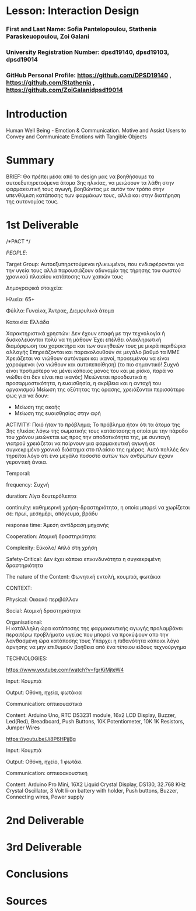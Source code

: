 # Lesson: Interaction Design

### First and Last Name: Sofia Pantelopoulou, Stathenia Paraskeuopoulou, Zoi Galani 
### University Registration Number: dpsd19140, dpsd19103, dpsd19014
### GitHub Personal Profile: https://github.com/DPSD19140 , https://github.com/Stathenia , https://github.com/ZoiGalanidpsd19014

# Introduction
Human Well Being - Emotion & Communication. Motive and Assist Users to Convey and Communicate Emotions with Tangible Objects

# Summary
BRIEF: Θα πρέπει μέσα από το design μας να βοηθήσουμε τα αυτοεξυπηρετούμενα άτομα 3ης ηλικίας, να μειώσουν τα λάθη στην φαρμακευτική τους αγωγή, βοηθώντας με αυτόν τον τρόπο στην υπενθύμιση κατάποσης των φαρμάκων τους, αλλά και στην διατήρηση της αυτονομίας τους.



# 1st Deliverable

/*PACT */



*PEOPLE*:

Target Group: Αυτοεξυπηρετούμενοι ηλικιωμένοι, που ενδιαφέρονται για την υγεία τους αλλά παρουσιάζουν αδυναμία της τήρησης του σωστού χρονικού πλαισίου κατάποσης των χαπιών τους



Δημογραφικά στοιχεία:

Ηλικία:  65+

Φύλλο:  Γυναίκα,  Άντρας,  Διεμφυλικά άτομα

Κατοικία: Ελλάδα


Χαρακτηριστικά χρηστών:
Δεν έχουν επαφή με την τεχνολογία ή δυσκολεύονται πολύ να τη μάθουν
Έχει επέλθει ολοκληρωτική διαμόρφωση του  χαρακτήρα και  των συνηθειών τους με μικρά περιθώρια αλλαγής
Επηρεάζονται και παρακολουθούν σε μεγάλο βαθμό τα ΜΜΕ
Χρειάζεται να νιώθουν αυτόνομοι και ικανοί, προκειμένου να είναι χαρούμενοι (να νιώθουν και αυτοπεποίθηση) (το πιο σημαντικό! Συχνά είναι προτιμότερο να μένει κάποιος μόνος του και με ρίσκο, παρά να νιώθει ότι δεν είναι πια ικανός) 
Μειώνεται προοδευτικά η προσαρμοστικότητα, η ευαισθησία, η ακρίβεια και η αντοχή του οργανισμού
Μείωση της οξύτητας της όρασης, χρειάζονται περισσότερο φως για να δουν:
- Μείωση της ακοής
- Μείωση της ευαισθησίας στην αφή





ACTIVITY:
Ποιό ήταν το πρόβλημα;
Το πρόβλημα ήταν ότι τα άτομα της 3ης ηλικίας λόγω της σωματικής τους κατάστασης η οποία με την πάροδο του χρόνου μειώνεται ως προς την αποδοτικότητα της, με συνταγή γιατρού χρειάζεται να παίρνουν μια φαρμακευτική αγωγή σε συγκεκριμένο χρονικό διάστημα στο πλαίσιο της ημέρας. Αυτό πολλές δεν τηρείται λόγο ότι ένα μεγάλο ποσοστό αυτών των ανθρώπων έχουν γεροντική άνοια.



Temporal:

frequency: Συχνή

 duration:  Λίγα δευτερόλεπτα
 
 continuity: καθημερινή χρήση-δραστηριότητα, η οποία μπορεί να χωρίζεται σε: πρωί, μεσημέρι, απόγευμα, βράδυ
 
 response time: Άμεση αντίδραση μηχανής
 
 
Cooperation: Ατομική δραστηριότητα


Complexity: Εύκολο/ Απλό στη χρήση


Safety-Critical: Δεν έχει κάποια επικινδυνότητα η συγκεκριμένη δραστηριότητα


The nature of the Content: Φωνητική εντολή, κουμπιά, φωτάκια



CONTEXT:

Physical: Οικιακό περιβάλλον

Social: Ατομική δραστηριότητα

Organisational:  
Η κατάλληλη ώρα κατάποσης της φαρμακευτικής αγωγής προλαμβάνει περαιτέρω προβλήματα υγείας που μπορεί να προκύψουν απο την λανθασμένη ώρα κατάποσης τους
Υπάρχει η πιθανότητα κάποιοι λόγο άρνησης να μην επιθυμούν βοήθεια από ένα τέτοιου είδους τεχνούργημα



TECHNOLOGIES:



https://www.youtube.com/watch?v=fgrKiMjteW4 


Input: Κουμπιά

Output: Οθόνη, ηχεία, φωτάκια

Communication:  οπτικουαστικά

Content: Arduino Uno, RTC DS3231 module, 16x2 LCD Display, Buzzer, Led(Red), Breadboard, Push Buttons, 10K Potentiometer, 10K 1K Resistors, Jumper Wires




https://youtu.be/Ji8P6HPjjBg


Input: Κουμπιά

Output: Οθόνη, ηχείο, 1 φωτάκι

Communication:  οπτικοακουστική

Content: Arduino Pro Mini, 16X2 Liquid Crystal Display, DS130, 32.768 KHz Crystal Oscillator, 3 Volt li-on battery with holder, Push buttons, Buzzer, Connecting wires, Power supply


# 2nd Deliverable


# 3rd Deliverable 


# Conclusions


# Sources
